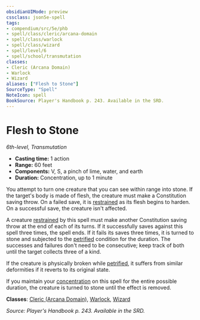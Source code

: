 ```yaml
---
obsidianUIMode: preview
cssclass: json5e-spell
tags:
- compendium/src/5e/phb
- spell/class/cleric/arcana-domain
- spell/class/warlock
- spell/class/wizard
- spell/level/6
- spell/school/transmutation
classes:
- Cleric (Arcana Domain)
- Warlock
- Wizard
aliases: ["Flesh to Stone"]
SourceType: "Spell"
NoteIcon: spell
BookSource: Player's Handbook p. 243. Available in the SRD.
---
```

# Flesh to Stone
*6th-level, Transmutation*  

- **Casting time:** 1 action
- **Range:** 60 feet
- **Components:** V, S, a pinch of lime, water, and earth
- **Duration:** Concentration, up to 1 minute

You attempt to turn one creature that you can see within range into stone. If the target's body is made of flesh, the creature must make a Constitution saving throw. On a failed save, it is [restrained](/2-Mechanics/CLI/rules/conditions.md#restrained) as its flesh begins to harden. On a successful save, the creature isn't affected.

A creature [restrained](/2-Mechanics/CLI/rules/conditions.md#restrained) by this spell must make another Constitution saving throw at the end of each of its turns. If it successfully saves against this spell three times, the spell ends. If it fails its saves three times, it is turned to stone and subjected to the [petrified](/2-Mechanics/CLI/rules/conditions.md#petrified) condition for the duration. The successes and failures don't need to be consecutive; keep track of both until the target collects three of a kind.

If the creature is physically broken while [petrified](/2-Mechanics/CLI/rules/conditions.md#petrified), it suffers from similar deformities if it reverts to its original state.

If you maintain your [concentration](/2-Mechanics/CLI/rules/conditions.md#concentration) on this spell for the entire possible duration, the creature is turned to stone until the effect is removed.

**Classes**: [Cleric (Arcana Domain)](/2-Mechanics/CLI/classes/cleric-arcana-domain-scag.md), [Warlock](/2-Mechanics/CLI/classes/warlock.md), [Wizard](/2-Mechanics/CLI/classes/wizard.md)

*Source: Player's Handbook p. 243. Available in the SRD.*